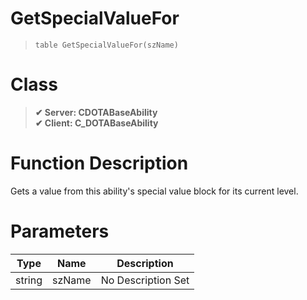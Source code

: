 # GetSpecialValueFor
> `table GetSpecialValueFor(szName)`
# Class
> __✔ Server: CDOTABaseAbility__  
> __✔ Client: C_DOTABaseAbility__  
# Function Description
Gets a value from this ability's special value block for its current level.
# Parameters
Type|Name|Description
--|--|--
string|szName|No Description Set
